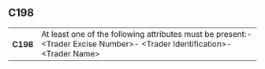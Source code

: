 ## C198
<table>
 <tr>
  <th>
   C198
  </th>
  <td>
   At least one of the following attributes must be present:- &lt;Trader Excise Number&gt;- &lt;Trader Identification&gt;- &lt;Trader Name&gt;
  </td>
 </tr>
</table>
